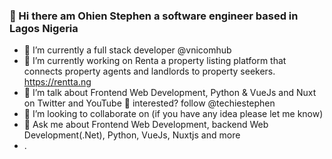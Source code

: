 ### 👋 Hi there am Ohien Stephen a software engineer based in Lagos Nigeria

<!--
**ohienstephen/ohienstephen** is a ✨ _special_ ✨ repository because its `README.md` (this file) appears on your GitHub profile.

Here are some ideas to get you started:
-->

- 🔭 I’m currently a full stack developer @vnicomhub
- 🔭 I’m currently working on Renta a property listing platform that connects property agents and landlords to property seekers. https://rentta.ng
- 🌱 I’m talk about  Frontend Web Development, Python & VueJs and Nuxt on Twitter and YouTube 🤩 interested? follow @techiestephen
- 👯 I’m looking to collaborate on (if you have any idea please let me know)
- 💬 Ask me about Frontend Web Development, backend Web Development(.Net), Python, VueJs, Nuxtjs and more
- . 
<!--
- 📫 How to reach me: ...
- 😄 Pronouns: ...
- ⚡ Fun fact: ...
-->
